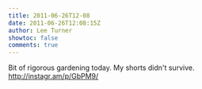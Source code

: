 ```yaml
---
title: 2011-06-26T12-08
date: 2011-06-26T12:08:15Z
author: Lee Turner
showtoc: false
comments: true
---
```


Bit of rigorous gardening today. My shorts didn't survive.   http://instagr.am/p/GbPM9/

